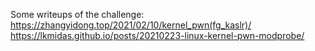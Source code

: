 Some writeups of the challenge:
https://zhangyidong.top/2021/02/10/kernel_pwn(fg_kaslr)/
https://lkmidas.github.io/posts/20210223-linux-kernel-pwn-modprobe/
